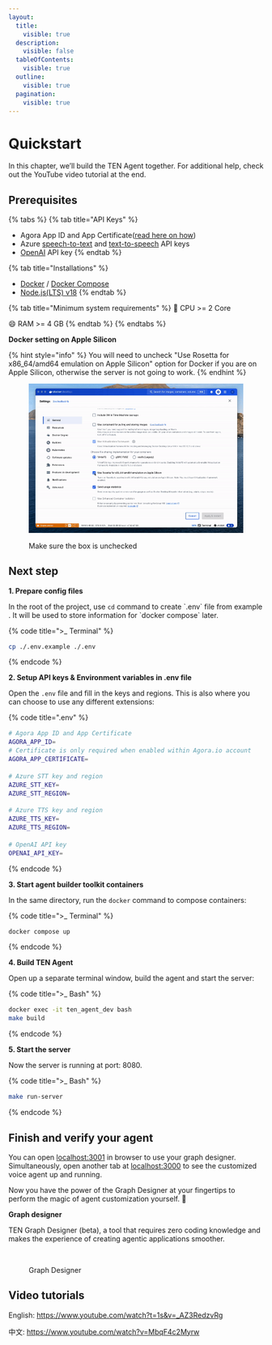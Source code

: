 ```yaml
---
layout:
  title:
    visible: true
  description:
    visible: false
  tableOfContents:
    visible: true
  outline:
    visible: true
  pagination:
    visible: true
---
```


# Quickstart

In this chapter, we’ll build the TEN Agent together. For additional help, check out the YouTube video tutorial at the end.

## Prerequisites

{% tabs %}
{% tab title="API Keys" %}

* Agora App ID and App Certificate([read here on how](https://docs.agora.io/en/video-calling/get-started/manage-agora-account?platform=web))
* Azure [speech-to-text](https://azure.microsoft.com/en-us/products/ai-services/speech-to-text) and [text-to-speech](https://azure.microsoft.com/en-us/products/ai-services/text-to-speech) API keys
* [OpenAI](https://openai.com/index/openai-api/) API key
{% endtab %}

{% tab title="Installations" %}

* [Docker](https://www.docker.com/) / [Docker Compose](https://docs.docker.com/compose/)
* [Node.js(LTS) v18](https://nodejs.org/en)
{% endtab %}

{% tab title="Minimum system requirements" %}
:tada: CPU >= 2 Core

:smile: RAM >= 4 GB
{% endtab %}
{% endtabs %}

**Docker setting on Apple Silicon**

{% hint style="info" %}
You will need to uncheck "Use Rosetta for x86\_64/amd64 emulation on Apple Silicon" option for Docker if you are on Apple Silicon, otherwise the server is not going to work.
{% endhint %}

<figure><img src="../assets/gif/docker_setting.gif" alt="" width="563"><figcaption><p>Make sure the box is unchecked</p></figcaption></figure>

## Next step

**1. Prepare config files**

In the root of the project, use `cd` command to create \`.env\` file from example . It will be used to store information for \`docker compose\` later.

{% code title=">_ Terminal" %}

```sh
cp ./.env.example ./.env
```

{% endcode %}

**2. Setup API keys & Environment variables in .env file**

Open the `.env` file and fill in the keys and regions. This is also where you can choose to use any different extensions:

{% code title=".env" %}

```bash
# Agora App ID and App Certificate
AGORA_APP_ID=
# Certificate is only required when enabled within Agora.io account
AGORA_APP_CERTIFICATE=

# Azure STT key and region
AZURE_STT_KEY=
AZURE_STT_REGION=

# Azure TTS key and region
AZURE_TTS_KEY=
AZURE_TTS_REGION=

# OpenAI API key
OPENAI_API_KEY=
```

{% endcode %}

**3. Start agent builder toolkit containers**

In the same directory, run the `docker` command to compose containers:

{% code title=">_ Terminal" %}

```bash
docker compose up
```

{% endcode %}

**4. Build TEN Agent**&#x20;

Open up a separate terminal window, build the agent and start the server:

{% code title=">_ Bash" %}

```bash
docker exec -it ten_agent_dev bash
make build
```

{% endcode %}

**5. Start the server**

Now the server is running at port: 8080.

{% code title=">_ Bash" %}

```bash
make run-server
```

{% endcode %}

## **Finish and verify your agent**

You can open [localhost:3001](https://localhost:3001/) in browser to use your graph designer. Simultaneously, open another tab at [localhost:3000](https://localhost:3000/) to see the customized voice agent up and running.

Now you have the power of the Graph Designer at your fingertips to perform the magic of agent customization yourself. 🎉

**Graph designer**

TEN Graph Designer (beta), a tool that requires zero coding knowledge and makes the experience of creating agentic applications smoother.

<figure><img src="../assets/gif/graph_designer.gif" alt=""><figcaption><p>Graph Designer</p></figcaption></figure>

## Video tutorials

English:
<https://www.youtube.com/watch?t=1s&v=_AZ3RedzvRg>

中文:
<https://www.youtube.com/watch?v=MbqF4c2Myrw>
